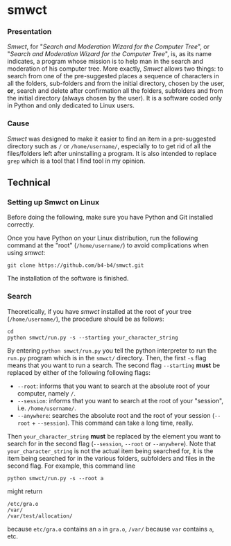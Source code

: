 # smwct
### Presentation
*Smwct*, for "*Search and Moderation Wizard for the Computer Tree*", or "*Search and Moderation Wizard for the Computer Tree*",
is, as its name indicates, a program whose mission is to help man in the search and moderation of his computer tree. More
exactly, *Smwct* allows two things: to search from one of the pre-suggested places a sequence of characters in all the folders, sub-folders and 
from the initial directory, chosen by the user, **or**, search and delete after confirmation all the folders, subfolders and
from the initial directory (always chosen by the user). It is a software coded only in Python and only dedicated to
Linux users.
### Cause
*Smwct* was designed to make it easier to find an item in a pre-suggested directory such as `/` or `/home/username/`, especially to
to get rid of all the files/folders left after uninstalling a program. It is also intended to replace `grep` which is a tool that I find
tool in my opinion.
## Technical
### Setting up Smwct on Linux
Before doing the following, make sure you have Python and Git installed correctly.

Once you have Python on your Linux distribution, run the following command at the "root" (`/home/username/`) to avoid 
complications when using *smwct*:
```
git clone https://github.com/b4-b4/smwct.git
```
The installation of the software is finished.
### Search
Theoretically, if you have *smwct* installed at the root of your tree (`/home/username/`), the procedure should be as follows:
```
cd
python smwct/run.py -s --starting your_character_string
```
By entering `python smwct/run.py` you tell the python interpreter to run the `run.py` program which is in the `smwct/` directory. Then, 
the first `-s` flag means that you want to run a search. The second flag `--starting` **must** be replaced by either of the following
following flags:
- `--root`: informs that you want to search at the absolute root of your computer, namely `/`.
- `--session`: informs that you want to search at the root of your "session", i.e. `/home/username/`.
- `--anywhere`: searches the absolute root and the root of your session (`--root` + `--session`). This command can take a long time, really.

Then `your_character_string` **must** be replaced by the element you want to search for in the second flag (`--session`, `--root` or `--anywhere`). Note that `your_character_string` is not the actual item being searched for, it is the item being searched for in the various folders, subfolders and files in the second flag. For example, this command line
```
python smwct/run.py -s --root a
```
might return
```
/etc/gra.o
/var/
/var/test/allocation/
```
because `etc/gra.o` contains an `a` in `gra.o`, `/var/` because `var` contains `a`, etc.
